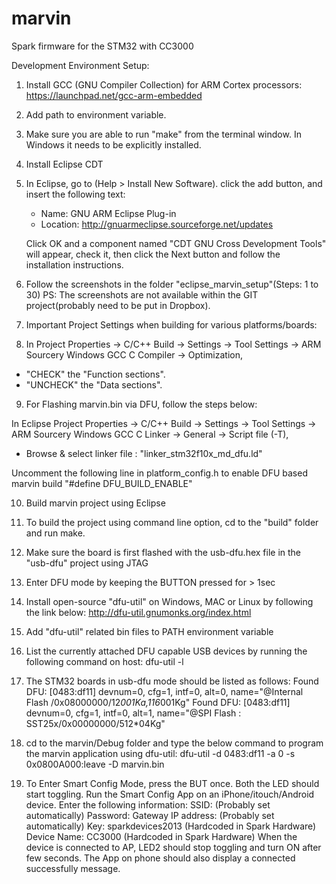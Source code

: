 # marvin

Spark firmware for the STM32 with CC3000

Development Environment Setup:

1. Install GCC (GNU Compiler Collection) for ARM Cortex processors:
	 https://launchpad.net/gcc-arm-embedded

2. Add path to environment variable.

3. Make sure you are able to run "make" from the terminal window.
   In Windows it needs to be explicitly installed.

4. Install Eclipse CDT

5. In Eclipse, go to (Help > Install New Software).
   click the add button, and insert the following text:

   * Name: GNU ARM Eclipse Plug-in
   * Location: http://gnuarmeclipse.sourceforge.net/updates

   Click OK and a component named "CDT GNU Cross Development Tools" will appear,
   check it, then click the Next button and follow the installation instructions.

6. Follow the screenshots in the folder "eclipse_marvin_setup"(Steps: 1 to 30)
   PS: The screenshots are not available within the GIT project(probably need to be put in Dropbox).
   
7. Important Project Settings when building for various platforms/boards:

8. In Project Properties -> C/C++ Build -> Settings -> Tool Settings -> ARM Sourcery Windows GCC C Compiler -> Optimization,
* "CHECK" the "Function sections".
* "UNCHECK" the "Data sections".

9. For Flashing marvin.bin via DFU, follow the steps below:

In Eclipse Project Properties -> C/C++ Build -> Settings -> Tool Settings -> ARM Sourcery Windows GCC C Linker -> General -> Script file (-T),
* Browse & select linker file : "linker_stm32f10x_md_dfu.ld"

Uncomment the following line in platform_config.h to enable DFU based marvin build
"#define DFU_BUILD_ENABLE"

10. Build marvin project using Eclipse

11. To build the project using command line option, cd to the "build" folder and run make.

12. Make sure the board is first flashed with the usb-dfu.hex file in the "usb-dfu" project using JTAG

13. Enter DFU mode by keeping the BUTTON pressed for > 1sec

14. Install open-source "dfu-util" on Windows, MAC or Linux by following the link below:
http://dfu-util.gnumonks.org/index.html

15. Add "dfu-util" related bin files to PATH environment variable

16. List the currently attached DFU capable USB devices by running the following command on host:
dfu-util -l

17. The STM32 boards in usb-dfu mode should be listed as follows:
Found DFU: [0483:df11] devnum=0, cfg=1, intf=0, alt=0, name="@Internal Flash  /0x08000000/12*001Ka,116*001Kg"
Found DFU: [0483:df11] devnum=0, cfg=1, intf=0, alt=1, name="@SPI Flash : SST25x/0x00000000/512*04Kg"

18. cd to the marvin/Debug folder and type the below command to program the marvin application using dfu-util:
dfu-util -d 0483:df11 -a 0 -s 0x0800A000:leave -D marvin.bin

19. To Enter Smart Config Mode, press the BUT once.
Both the LED should start toggling.
Run the Smart Config App on an iPhone/itouch/Android device.
Enter the following information:
SSID: (Probably set automatically)
Password:
Gateway IP address: (Probably set automatically)
Key: sparkdevices2013 (Hardcoded in Spark Hardware)
Device Name: CC3000 (Hardcoded in Spark Hardware)
When the device is connected to AP, LED2 should stop toggling and turn ON after few seconds.
The App on phone should also display a connected successfully message.
